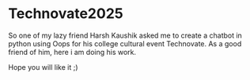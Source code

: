 # Technovate2025

So one of my lazy friend Harsh Kaushik asked me to create a chatbot in python using Oops for his college cultural event Technovate. As a good friend of him, here i am doing his work.

Hope you will like it ;)